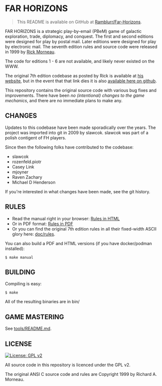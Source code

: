 FAR HORIZONS
============

> This README is available on GitHub at [Ramblurr/Far-Horizons](https://github.com/Ramblurr/Far-Horizons/blob/main/README.md).

FAR HORIZONS is a strategic play-by-email (PBeM) game of galactic exploration,
trade, diplomacy, and conquest. The first and second editions were designed for
play by postal mail. Later editions were designed for play by electronic mail.
The seventh edition rules and source code were released in 1999 by [Rick
Morneau](http://rickmor.x10.mx).

The code for editions 1 - 6 are not available, and likely never existed on the
WWW.

The original 7th edition codebase as posted by Rick is available at [his
website](http://rickmor.x10.mx), but in the event that that link dies it is
also [available here on
github](https://github.com/Ramblurr/Far-Horizons/releases/tag/v7).

This repository contains the original source code with various bug fixes and
improvements. There have been *no (intentional) changes to the
game mechanics*, and there are no immediate plans to make any.

CHANGES
-------

Updates to this codebase have been made sporadically over the years. The
project was imported into git in 2009 by slawcok. slawcok was part of a polish
contigent of FH players.

Since then the following folks have contributed to the codebase:

* slawcok
* rozenfeld.piotr
* Casey Link
* mjoyner
* Raven Zachary
* Michael D Henderson

If you're interested in what changes have been made, see the git history.

RULES
-----



* Read the manual right in your browser: [Rules in HTML](http://ramblurr.github.io/Far-Horizons/)
* Or in PDF format: [Rules in PDF](http://ramblurr.github.io/Far-Horizons/manual.pdf)
* Or you can find the original 7th edition rules in all their fixed-width ASCII
  glory here: [doc/rules](doc/rules).

You can also build a PDF and HTML versions (if you have docker/podman
installed):

    $ make manual

BUILDING
--------

Compiling is easy:

    $ make

All of the resulting binaries are in bin/

GAME MASTERING
--------------

See [tools/README.md](tools/README.md).


LICENSE
-------

[![License: GPL v2](https://img.shields.io/badge/License-GPL%20v2-blue.svg)](https://www.gnu.org/licenses/old-licenses/gpl-2.0.en.html)

All source code in this repository is licenced under the GPL v2.

The original ANSI C source code and rules are Copyright 1999 by Richard A.
Morneau.
